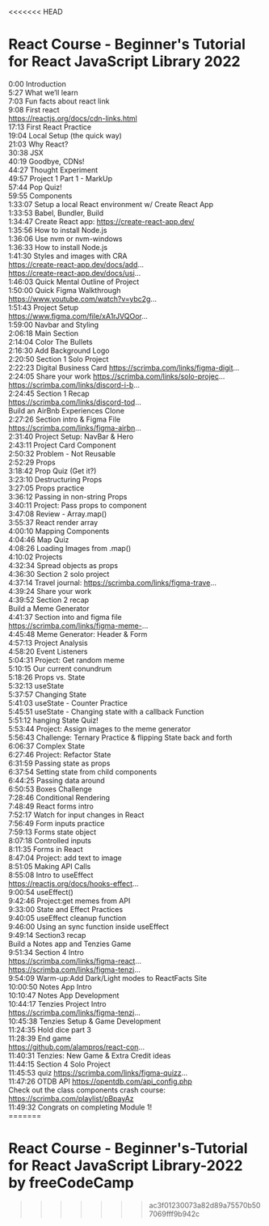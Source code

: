 <<<<<<< HEAD
# React Course - Beginner's Tutorial for React JavaScript Library 2022

0:00 Introduction <br /> 
5:27 What we’ll learn <br /> 
7:03 Fun facts about react link <br /> 
9:08 First react <br /> 
https://reactjs.org/docs/cdn-links.html <br /> 
17:13 First React Practice  <br /> 
19:04 Local Setup (the quick way) <br /> 
21:03 Why React? <br /> 
30:38 JSX <br /> 
40:19 Goodbye, CDNs! <br /> 
44:27 Thought Experiment <br /> 
49:57 Project 1 Part 1 - MarkUp <br /> 
57:44 Pop Quiz! <br /> 
59:55 Components <br /> 
1:33:07 Setup a local React environment w/ Create React App <br /> 
1:33:53 Babel, Bundler, Build <br /> 
1:34:47 Create React app: https://create-react-app.dev/ <br /> 
1:35:56 How to install Node.js <br /> 
1:36:06 Use nvm or nvm-windows <br /> 
1:36:33 How to install Node.js <br /> 
1:41:30 Styles and images with CRA <br /> 
https://create-react-app.dev/docs/add... <br /> 
https://create-react-app.dev/docs/usi... <br /> 
1:46:03 Quick Mental Outline of Project <br /> 
1:50:00 Quick Figma Walkthrough <br /> 
https://www.youtube.com/watch?v=ybc2g... <br /> 
1:51:43 Project Setup <br /> 
https://www.figma.com/file/xA1rJVQOor... <br /> 
1:59:00 Navbar and Styling  <br /> 
2:06:18 Main Section <br /> 
2:14:04 Color The Bullets <br /> 
2:16:30 Add Background Logo <br /> 
2:20:50 Section 1 Solo Project <br /> 
2:22:23 Digital Business Card https://scrimba.com/links/figma-digit... <br /> 
2:24:05 Share your work https://scrimba.com/links/solo-projec... https://scrimba.com/links/discord-i-b... <br /> 
2:24:45 Section 1 Recap <br /> 
https://scrimba.com/links/discord-tod... <br /> 
Build an AirBnb Experiences Clone <br /> 
2:27:26 Section intro & Figma File  <br /> 
https://scrimba.com/links/figma-airbn... <br /> 
2:31:40 Project Setup: NavBar & Hero <br /> 
2:43:11 Project Card Component <br /> 
2:50:32 Problem - Not Reusable <br /> 
2:52:29 Props <br /> 
3:18:42 Prop Quiz (Get it?) <br /> 
3:23:10 Destructuring Props <br /> 
3:27:05 Props practice <br /> 
3:36:12 Passing in non-string Props <br /> 
3:40:11 Project: Pass props to component <br /> 
3:47:08 Review - Array.map() <br /> 
3:55:37 React render array <br /> 
4:00:10 Mapping Components <br /> 
4:04:46 Map Quiz <br /> 
4:08:26 Loading Images from .map() <br /> 
4:10:02 Projects <br /> 
4:32:34 Spread objects as props <br /> 
4:36:30 Section 2 solo project <br /> 
4:37:14 Travel journal: https://scrimba.com/links/figma-trave... <br /> 
4:39:24 Share your work <br /> 
4:39:52 Section 2 recap <br /> 
Build a Meme Generator <br /> 
4:41:37 Section into and figma file <br /> 
https://scrimba.com/links/figma-meme-... <br /> 
4:45:48 Meme Generator: Header & Form <br /> 
4:57:13 Project Analysis <br /> 
4:58:20 Event Listeners <br /> 
5:04:31 Project: Get random meme <br /> 
5:10:15 Our current conundrum <br /> 
5:18:26 Props vs. State <br /> 
5:32:13 useState <br /> 
5:37:57 Changing State <br /> 
5:41:03 useState - Counter Practice <br /> 
5:45:51 useState - Changing state with a callback Function <br /> 
5:51:12 hanging State Quiz! <br /> 
5:53:44 Project: Assign images to the meme generator <br /> 
5:56:43 Challenge: Ternary Practice & flipping State back and forth <br /> 
6:06:37 Complex State <br /> 
6:27:46 Project: Refactor State <br /> 
6:31:59 Passing state as props <br /> 
6:37:54 Setting state from child components <br /> 
6:44:25 Passing data around <br /> 
6:50:53 Boxes Challenge <br /> 
7:28:46 Conditional Rendering <br /> 
7:48:49 React forms intro <br /> 
7:52:17 Watch for input changes in React <br /> 
7:56:49 Form inputs practice <br /> 
7:59:13 Forms state object <br /> 
8:07:18 Controlled inputs <br /> 
8:11:35 Forms in React <br /> 
8:47:04 Project: add text to image <br /> 
8:51:05 Making API Calls <br /> 
8:55:08 Intro to useEffect  <br /> 
https://reactjs.org/docs/hooks-effect... <br /> 
9:00:54 useEffect() <br /> 
9:42:46 Project:get memes from API <br /> 
9:33:00 State and Effect Practices <br /> 
9:40:05 useEffect cleanup function <br /> 
9:46:00 Using an sync function inside useEffect <br /> 
9:49:14 Section3 recap <br /> 
Build a Notes app and Tenzies Game <br /> 
9:51:34 Section 4 Intro <br /> 
https://scrimba.com/links/figma-react... <br /> 
https://scrimba.com/links/figma-tenzi... <br /> 
9:54:09 Warm-up:Add Dark/Light modes to ReactFacts Site <br /> 
10:00:50 Notes App Intro <br /> 
10:10:47 Notes App Development <br /> 
10:44:17 Tenzies Project Intro <br /> 
https://scrimba.com/links/figma-tenzi... <br /> 
10:45:38 Tenzies Setup & Game Development <br /> 
11:24:35 Hold dice part 3 <br /> 
11:28:39 End game <br /> 
https://github.com/alampros/react-con... <br /> 
11:40:31 Tenzies: New Game & Extra Credit ideas <br /> 
11:44:15 Section 4 Solo Project <br /> 
11:45:53 quiz https://scrimba.com/links/figma-quizz... <br /> 
11:47:26 OTDB API  https://opentdb.com/api_config.php <br /> 
Check out the class components crash course: https://scrimba.com/playlist/pBpayAz <br /> 
11:49:32 Congrats on completing Module 1! <br /> 
======= <br /> 
# React Course - Beginner's-Tutorial for React JavaScript Library-2022 by freeCodeCamp <br /> 
>>>>>>> ac3f01230073a82d89a75570b507069fff9b942c
